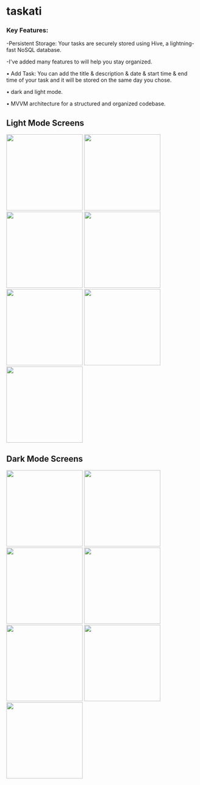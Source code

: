 # taskati

### Key Features:

-Persistent Storage: Your tasks are securely stored using Hive, a lightning-fast NoSQL database.

-I've added many features to will help you stay organized.

• Add Task: You can add the title & description & date & start time & end time of your task and it will be stored on the same day you chose.

• dark and light mode.

• MVVM architecture for a structured and organized codebase.

## Light Mode Screens
<div>
  <img src="https://github.com/AhmedKamalElreidi/taskati/assets/107802782/ba649ce0-53a5-4b9e-888b-c350f30740c2" width="200" >
  <img src="https://github.com/AhmedKamalElreidi/taskati/assets/107802782/f1455fa2-1141-442d-85a2-30d7bf57068b" width="200" >
  <img src="https://github.com/AhmedKamalElreidi/taskati/assets/107802782/71c063ac-de6e-4a97-97c2-a40e89051a9e" width="200" >
  <img src="https://github.com/AhmedKamalElreidi/taskati/assets/107802782/06134aeb-57b2-470d-b621-b07f70985b6b" width="200" >
  <img src="https://github.com/AhmedKamalElreidi/taskati/assets/107802782/d100a85c-fa86-4c45-abbf-89766fc0d8c4" width="200" >
  <img src="https://github.com/AhmedKamalElreidi/taskati/assets/107802782/ea1095bd-ab07-43ed-b871-cecb1e59f7f5" width="200" >
  <img src="https://github.com/AhmedKamalElreidi/taskati/assets/107802782/56d32aeb-1117-4371-a3dd-eccb938e7b15" width="200" >
</div>

## Dark Mode Screens
<div>
  <img src="https://github.com/AhmedKamalElreidi/taskati/assets/107802782/e30dc6c4-adb0-46e8-a988-e8001ffe65e1" width="200" >
  <img src="https://github.com/AhmedKamalElreidi/taskati/assets/107802782/a913b910-d59e-4b32-9772-d00a1473f04b" width="200" >
  <img src="https://github.com/AhmedKamalElreidi/taskati/assets/107802782/7aede4cf-d514-40e6-ab96-a0cd926829a7" width="200" >
  <img src="https://github.com/AhmedKamalElreidi/taskati/assets/107802782/91616c46-5d5b-43e8-aa18-e44f2eef1e05" width="200" >
  <img src="https://github.com/AhmedKamalElreidi/taskati/assets/107802782/f5fdd887-3630-4a92-95ca-ace146383270" width="200" >
  <img src="https://github.com/AhmedKamalElreidi/taskati/assets/107802782/26d8ce48-9d35-4182-9878-8821b8db350d" width="200" >
  <img src="https://github.com/AhmedKamalElreidi/taskati/assets/107802782/6553ea50-259e-4c25-9d67-867f24f9b902" width="200" >
</div>

